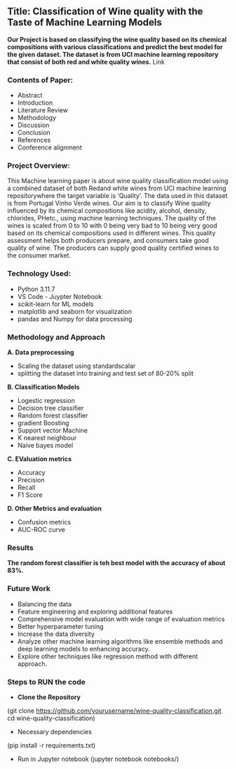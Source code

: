 ## **Title: Classification of Wine quality with the Taste of Machine Learning Models**

**Our Project is based on classifying the wine quality based on its chemical compositions with various classifications and predict the best model for the given dataset. The dataset is from UCI machine learning repository 
that consist of both red and white quality wines.** Link 

### **Contents of Paper:**

* Abstract
* Introduction
* Literature Review
* Methodology
* Discussion 
* Conclusion
* References
* Conference alignment

### **Project Overview:**

This Machine learning paper is about wine quality classification model using a combined dataset of both Redand white wines from UCI machine learning repositorywhere the target variable is ‘Quality’. 
The data used in this dataset is from Portugal Vinho Verde wines. Our aim is to classify Wine quality influenced by its chemical compositions like acidity, alcohol, density, chlorides, PHetc., using machine 
learning techniques. The quality of the wines is scaled from 0 to 10 with 0 being very bad to 10 being very good based on its chemical compositions used in different wines. This quality assessment helps both 
producers prepare, and consumers take good quality of wine. The producers can supply good quality certified wines to the consumer market.

[DATASET LINK]: (https://archive.ics.uci.edu/dataset/186/wine+quality)

### **Technology Used:**

* Python 3.11.7
* VS Code - Juypter Notebook
* scikit-learn for ML models
* matplotlib and seaborn for visualization
* pandas and Numpy for data processing

### **Methodology and Approach**

**A. Data preprocessing**

* Scaling the dataset using standardscalar
* splitting the dataset into training and test set of 80-20% split

**B. Classification Models**

* Logestic regression
* Decision tree classifier
* Random forest classifier
* gradient Boosting
* Support vector Machine
* K nearest neighbour
* Naive bayes model

**C. EValuation metrics**

* Accuracy
* Precision
* Recall
* F1 Score

**D. Other Metrics and evaluation**

* Confusion metrics
* AUC-ROC curve

### **Results**

**The random forest classifier is teh best model with the accuracy of about 83%.**

### **Future Work**

* Balancing the data
* Feature engineering and exploring additional
features
* Comprehensive model evaluation with wide range
of evaluation metrics
* Better hyperparameter tuning
* Increase the data diversity
* Analyze other machine learning algorithms like ensemble methods and deep learning models to enhancing accuracy.
* Explore other techniques like regression method with different approach.

### **Steps to RUN the code**

* **Clone the Repository**

(git clone https://github.com/yourusername/wine-quality-classification.git
cd wine-quality-classification)
  
* Necessary dependencies

(pip install -r requirements.txt)

* Run in Jupyter notebook
(jupyter notebook notebooks/)


